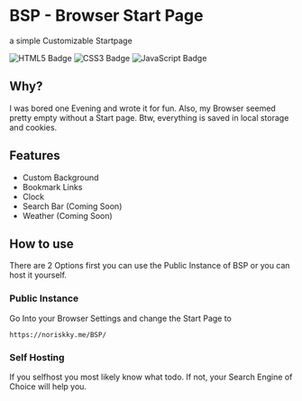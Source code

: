 # BSP - Browser Start Page 
a simple Customizable Startpage 

![HTML5 Badge](https://img.shields.io/badge/HTML5-E34F26?logo=html5&logoColor=fff&style=for-the-badge) ![CSS3 Badge](https://img.shields.io/badge/CSS3-1572B6?logo=css3&logoColor=fff&style=for-the-badge) ![JavaScript Badge](https://img.shields.io/badge/JavaScript-F7DF1E?logo=javascript&logoColor=000&style=for-the-badge)

## Why?
I was bored one Evening and wrote it for fun.
Also, my Browser seemed pretty empty without a Start page.
Btw, everything is saved in local storage and cookies.

## Features
- Custom Background
- Bookmark Links
- Clock
- Search Bar (Coming Soon)
- Weather (Coming Soon)

## How to use
There are 2 Options first you can use the Public Instance of BSP or you can host it yourself.

### Public Instance
Go Into your Browser Settings and change the Start Page to 
```
https://noriskky.me/BSP/
``` 

### Self Hosting
If you selfhost you most likely know what todo.
If not, your Search Engine of Choice will help you.
